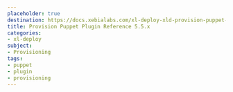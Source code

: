 ```yaml
---
placeholder: true
destination: https://docs.xebialabs.com/xl-deploy-xld-provision-puppet-plugin/5.5.x/provisionPuppetPluginManual.html
title: Provision Puppet Plugin Reference 5.5.x
categories:
- xl-deploy
subject:
- Provisioning
tags:
- puppet
- plugin
- provisioning
---
```

